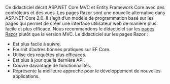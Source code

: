 Ce didacticiel décrit ASP.NET Core MVC et Entity Framework Core avec des contrôleurs et des vues. Les pages Razor sont une nouvelle alternative dans ASP.NET Core 2.0. Il s’agit d’un modèle de programmation basé sur les pages qui permet de créer une interface utilisateur web de manière plus facile et plus efficace. Nous recommandons le didacticiel sur les [pages Razor](xref:data/ef-rp/intro) plutôt que la version MVC. Le didacticiel sur les pages Razor :

* Est plus facile à suivre.
* Fournit d’autres bonnes pratiques sur EF Core.
* Utilise des requêtes plus efficaces.
* Est plus à jour que la dernière API.
* Couvre davantage de fonctionnalités.
* Représente la meilleure approche pour le développement de nouvelles applications.